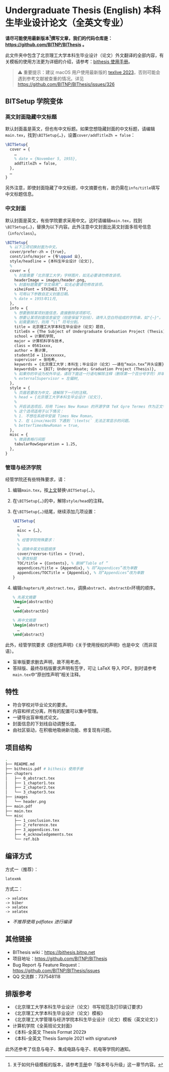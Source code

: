 # Undergraduate Thesis (English) 本科生毕业设计论文（全英文专业）

**请尽可能使用最新版本[^1]撰写文章，我们的代码仓库是：https://github.com/BITNP/BIThesis 。**

此文件夹中包含了北京理工大学本科生毕业设计（论文）外文翻译的全部内容，有关模板的使用方法更为详细的介绍，请参考：[bithesis 使用手册][manual]。

> :warning: 重要提示：建议 macOS 用户使用最新版的 [texlive 2023](https://www.tug.org/mactex/mactex-download.html)，否则可能会遇到参考文献被查重的情况。详见 https://github.com/BITNP/BIThesis/issues/326

## BITSetup 学院变体

### 英文封面隐藏中文标题

默认封面虽是英文，但也有中文标题。如果您想隐藏封面的中文标题，请编辑`main.tex`，找到`\BITSetup{…}`，设置`cover/addTitleZh = false`：

```latex
\BITSetup{
  cover = {
    …
    % date = {November 5, 1955},
    addTitleZh = false,
  },
  …
}
```

另外注意，即使封面隐藏了中文标题，中文摘要也有，故仍需在`info/title`填写中文标题信息。

### 中文封面

默认封面是英文，有些学院要求采用中文。这时请编辑`main.tex`，找到`\BITSetup{…}`，替换为以下内容。此外注意中文封面比英文封面多班号信息（`info/class`）。

```latex
\BITSetup{
  % 以下三项切换封面为中文。
  cover/prefer-zh = {true},
  const/info/major = {专\qquad 业},
  style/headline = {本科生毕业设计（论文）},
  %
  cover = {
    % 封面需要「北京理工大学」字样图片，如无必要请勿修改该项。
    headerImage = images/header.png,
    % 封面标题需要“华文细黑”，如无必要请勿修改该项。
    xiheiFont = STXIHEI.TTF,
    % 可用以下参数自定义封面日期。
    % date = 1955年11月,
  },
  info = {
    % 想要删除某项封面信息，直接删除该项即可。
    % 想要让某项封面信息留空（但是保留下划线），请传入空白符组成的字符串，如"{~}"。
    % 如需要换行，则用 “\\” 符号分割。
    title = 北京理工大学本科生毕业设计（论文）题目,
    titleEn = {The Subject of Undergraduate Graduation Project (Thesis) of Beijing Institute of Technology},
    school = 计算机学院,
    major = 计算机科学与技术,
    class = 0561xxxx,
    author = 惠计算,
    studentId = 11xxxxxxxx,
    supervisor = 张哈希,
    keywords = {北京理工大学；本科生；毕业设计（论文）——请在“main.tex”开头设置},
    keywordsEn = {BIT; Undergraduate; Graduation Project (Thesis)},
    % 如果你的毕设为校外毕设，请将下面这一行语句解除注释（删除第一个百分号字符）并填写你的校外毕设导师名字
    % externalSupervisor = 左偏树,
  },
  style = {
    % 页眉若要改为中文，请解除下一行的注释。
    % head = {北京理工大学本科生毕业设计（论文）},
    %
    % 开启该选项后，将用 Times New Roman 的开源字体 TeX Gyre Termes 作为正文字体。
    % 这个选项适用于以下情况：
    % 1. 不想在系统中安装 Times New Roman。
    % 2. 在 Linux/macOS 下遇到 `\textsc` 无法正常显示的问题。
    % betterTimesNewRoman = true,
  },
  misc = {
    % 微调表格行间距
    tabularRowSeparation = 1.25,
  },
}
```

### 管理与经济学院

经管学院还有些特殊要求，请：

1. 编辑`main.tex`，按[上文](#中文封面)替换`\BITSetup{…}`。

2. 在`\BITSetup{…}`的中，解除`style/head`的注释。

3. 在`\BITSetup{…}`结尾，继续添加几项设置：

    ```latex
    \BITSetup{
      …
      misc = {…},
      %
      % 经管学院特殊要求：
      %
      % 调换中英文标题顺序
      cover/reverse-titles = {true},
      % 更改标题
      TOC/title = {Contents}, % 删掉“Table of ”
      appendices/title = {Appendix}, % 将“Appendices”改为单数
      appendices/TOCTitle = {Appendix}, % 将“Appendices”改为单数
    }
    ```

4. 编辑`chapters/0_abstract.tex`，调换`abstract`、`abstractEn`环境的顺序。

    ```latex
    % 先英文摘要
    \begin{abstractEn}
      …
    \end{abstractEn}

    % 再中文摘要
    \begin{abstract}
      …
    \end{abstract}
    ```

此外，经管学院要求《原创性声明》《关于使用授权的声明》也是中文（而非双语）。

- 盲审版要求删去声明，故不用考虑。
- 答辩版、最终存档版要求声明有签字，可让 LaTeX 导入 PDF。到时请参考`main.tex`中“原创性声明”相关注释。

## 特性

- 符合学校对毕业论文的要求。
- 内容和样式分离，所有的配置可以集中管理。
- 一键导出盲审格式论文。
- 封面信息的下划线自动调整长度。
- 由社区驱动，在积极地吸纳新功能、修复现有问题。

## 项目结构

```sh
.
├── README.md
├── bithesis.pdf # bithesis 使用手册
├── chapters
│   ├── 0_abstract.tex
│   ├── 1_chapter1.tex
│   ├── 2_chapter2.tex
│   └── 3_chapter3.tex
├── images
│   └── header.png
├── main.pdf
├── main.tex
└── misc
    ├── 1_conclusion.tex
    ├── 2_reference.tex
    ├── 3_appendices.tex
    ├── 4_acknowledgements.tex
    └── ref.bib
```

## 编译方式

方式一（推荐）：
```
latexmk
```

方式二：
```
-> xelatex
-> biber
-> xelatex
-> xelatex
```

- *不推荐使用 pdflatex 进行编译*

## 其他链接

- BIThesis wiki：https://bithesis.bitnp.net
- 项目地址：https://github.com/BITNP/BIThesis
- Bug Report 与 Feature Request：https://github.com/BITNP/BIThesis/issues
- QQ 交流群：737548118

## 排版参考

- 《北京理工大学本科生毕业设计（论文）书写规范及打印装订要求》
- 《北京理工大学本科生毕业设计（论文）模板》
- 《北京理工大学管理与经济学院本科生毕业设计（论文）模板（英文论文）》
- 计算机学院《全英班论文封面》
- 《本科-全英文 Thesis Format 2022》
- 《本科-全英文 Thesis Sample 2021 with signature》

此外还参考了信息与电子、集成电路与电子、机电等学院的通知。

[^1]: 关于如何升级模板的版本，请参考[手册][manual]中「版本号与升级」这一章节内容。

[manual]: ./bithesis.pdf
